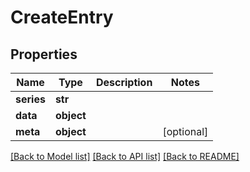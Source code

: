# CreateEntry

## Properties
Name | Type | Description | Notes
------------ | ------------- | ------------- | -------------
**series** | **str** |  | 
**data** | **object** |  | 
**meta** | **object** |  | [optional] 

[[Back to Model list]](../README.md#documentation-for-models) [[Back to API list]](../README.md#documentation-for-api-endpoints) [[Back to README]](../README.md)

